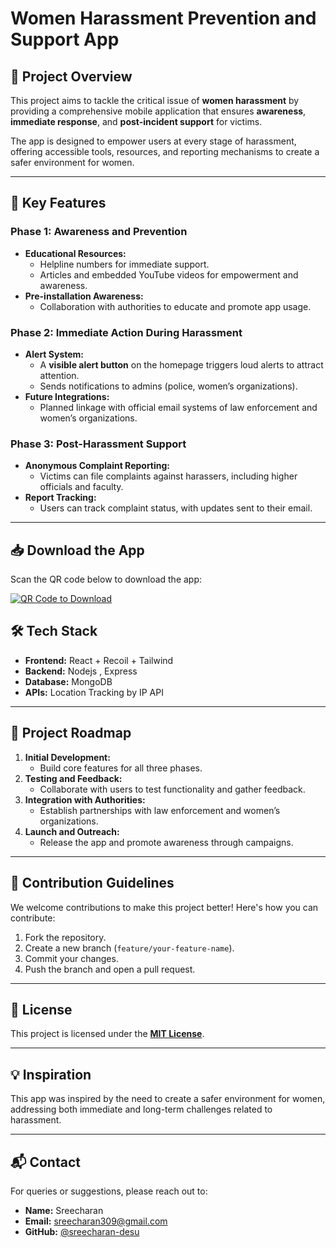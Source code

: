 # Women Harassment Prevention and Support App  

## 🚀 Project Overview  
This project aims to tackle the critical issue of **women harassment** by providing a comprehensive mobile application that ensures **awareness**, **immediate response**, and **post-incident support** for victims.  

The app is designed to empower users at every stage of harassment, offering accessible tools, resources, and reporting mechanisms to create a safer environment for women.  

---

## 🌟 Key Features  

### **Phase 1: Awareness and Prevention**  
- **Educational Resources:**  
  - Helpline numbers for immediate support.  
  - Articles and embedded YouTube videos for empowerment and awareness.  
- **Pre-installation Awareness:**  
  - Collaboration with authorities to educate and promote app usage.  

### **Phase 2: Immediate Action During Harassment**  
- **Alert System:**  
  - A **visible alert button** on the homepage triggers loud alerts to attract attention.  
  - Sends notifications to admins (police, women’s organizations).  
- **Future Integrations:**  
  - Planned linkage with official email systems of law enforcement and women’s organizations.  

### **Phase 3: Post-Harassment Support**  
- **Anonymous Complaint Reporting:**  
  - Victims can file complaints against harassers, including higher officials and faculty.  
- **Report Tracking:**  
  - Users can track complaint status, with updates sent to their email.  

---

## 📥 Download the App  

Scan the QR code below to download the app:  

[![QR Code to Download](https://drive.google.com/uc?export=view&id=1IfVs4BKUBweCsadXVLWxADiYIllqJkO3)](https://drive.google.com/file/d/1IfVs4BKUBweCsadXVLWxADiYIllqJkO3/view?usp=drivesdk)

## 🛠️ Tech Stack  
- **Frontend:** React + Recoil + Tailwind  
- **Backend:** Nodejs , Express 
- **Database:** MongoDB
- **APIs:** Location Tracking by IP API

---

## 🚧 Project Roadmap  
1. **Initial Development:**  
   - Build core features for all three phases.  
2. **Testing and Feedback:**  
   - Collaborate with users to test functionality and gather feedback.  
3. **Integration with Authorities:**  
   - Establish partnerships with law enforcement and women’s organizations.  
4. **Launch and Outreach:**  
   - Release the app and promote awareness through campaigns.  

---

## 🤝 Contribution Guidelines  
We welcome contributions to make this project better! Here's how you can contribute:  
1. Fork the repository.  
2. Create a new branch (`feature/your-feature-name`).  
3. Commit your changes.  
4. Push the branch and open a pull request.  

---

## 📄 License  
This project is licensed under the **[MIT License](LICENSE)**.  

---

## 💡 Inspiration  
This app was inspired by the need to create a safer environment for women, addressing both immediate and long-term challenges related to harassment.  

---

## 📬 Contact  
For queries or suggestions, please reach out to:  
- **Name:** Sreecharan  
- **Email:** [sreecharan309@gmail.com](mailto:sreecharan309@gmail.com)  
- **GitHub:** [@sreecharan-desu](https://github.com/sreecharan-desu)
